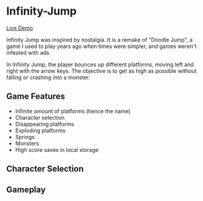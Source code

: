 # Infinity-Jump

[Live Demo](https://ariannavalle.github.io/Infinity-Jump/)

Infinity Jump was inspired by nostalgia. It is a remake of "Doodle Jump", a game I used to play years ago when times were simpler, and games weren't infested with ads.

In Infinity Jump, the player bounces up different platforms, moving left and right with the arrow keys.
The objective is to get as high as possible without falling or crashing into a monster. 

## Game Features
* Infinite amount of platforms (hence the name)
* Character selection
* Disappearing platforms
* Exploding platforms
* Springs
* Monsters
* High score saves in local storage 

## Character Selection

## Gameplay